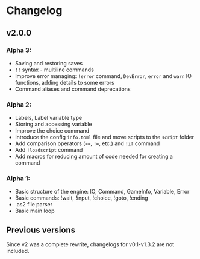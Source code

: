 # Changelog
## v2.0.0
### Alpha 3:
* Saving and restoring saves
* `!!` syntax - multiline commands
* Improve error managing: `!error` command, `DevError`, `error` and `warn` IO functions, adding details to some errors
* Command aliases and command deprecations
### Alpha 2:
* Labels, Label variable type
* Storing and accessing variable
* Improve the choice command
* Introduce the config `info.toml` file and move scripts to the `script` folder
* Add comparison operators (`==`, `!=`, etc.) and `!if` command
* Add `!loadscript` command
* Add macros for reducing amount of code needed for creating a command
### Alpha 1:
* Basic structure of the engine: IO, Command, GameInfo, Variable, Error
* Basic commands: !wait, !input, !choice, !goto, !ending
* .as2 file parser
* Basic main loop
## Previous versions
Since v2 was a complete rewrite, changelogs for v0.1-v1.3.2 are not included.